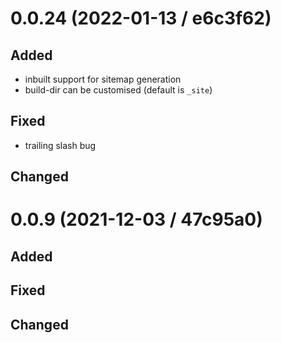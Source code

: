 # 0.0.24 (2022-01-13 / e6c3f62)

## Added

- inbuilt support for sitemap generation
- build-dir can be customised (default is `_site`)

## Fixed

- trailing slash bug

## Changed

# 0.0.9 (2021-12-03 / 47c95a0)

## Added

## Fixed

## Changed